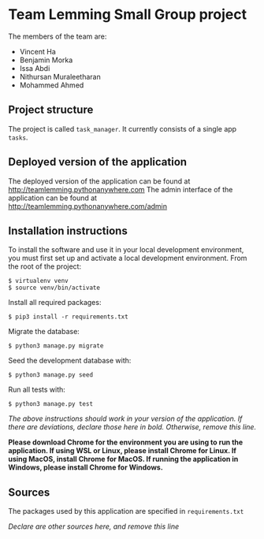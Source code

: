  # Team Lemming Small Group project

The members of the team are:
- Vincent Ha
- Benjamin Morka
- Issa Abdi
- Nithursan Muraleetharan
- Mohammed Ahmed
  
## Project structure
The project is called `task_manager`.  It currently consists of a single app `tasks`.

## Deployed version of the application
The deployed version of the application can be found at http://teamlemming.pythonanywhere.com
The admin interface of the application can be found at http://teamlemming.pythonanywhere.com/admin 

## Installation instructions
To install the software and use it in your local development environment, you must first set up and activate a local development environment.  From the root of the project:

```
$ virtualenv venv
$ source venv/bin/activate
```

Install all required packages:

```
$ pip3 install -r requirements.txt
```

Migrate the database:

```
$ python3 manage.py migrate
```

Seed the development database with:

```
$ python3 manage.py seed
```

Run all tests with:
```
$ python3 manage.py test
```

*The above instructions should work in your version of the application.  If there are deviations, declare those here in bold.  Otherwise, remove this line.*

**Please download Chrome for the environment you are using to run the application. If using WSL or Linux, please install Chrome for Linux. If using MacOS, install Chrome for MacOS. If running the application in Windows, please install Chrome for Windows.**



## Sources
The packages used by this application are specified in `requirements.txt`

*Declare are other sources here, and remove this line*
